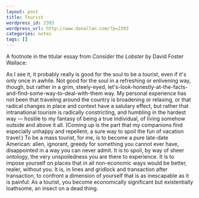 ```yaml
---
layout: post
title: Tourist
wordpress_id: 2393
wordpress_url: http://www.danallan.com/?p=2393
categories: notes
tags: []
---
```


A footnote in the titular essay from _Consider the Lobster_ by David Foster Wallace:
> 
As I see it, it probably really is good for the soul to be a tourist, even if it's only once in awhile. Not good for the soul in a refreshing or enlivening way, though, but rather in a grim, steely-eyed, let's-look-honestly-at-the-facts-and-find-some-way-to-deal-with-them way. My personal experience has not been that traveling around the country is broadening or relaxing, or that radical changes in place and context have a salutary effect, but rather that intranational tourism is radically constricting, and humbling in the hardest way — hostile to my fantasy of being a true individual, of living somehow outside and above it all. (Coming up is the part that my companions find especially unhappy and repellent, a sure way to spoil the fun of vacation travel:) To be a mass tourist, for me, is to become a pure late-date American: alien, ignorant, greedy for something you cannot ever have, disappointed in a way you can never admit. It is to spoil, by way of sheer ontology, the very unspoiledness you are there to experience. It is to impose yourself on places that in all non-economic ways would be better, realer, without you. It is, in lines and gridlock and transaction after transaction, to confront a dimension of yourself that is as inescapable as it is painful: As a tourist, you become economically significant but existentially loathsome, an insect on a dead thing.
